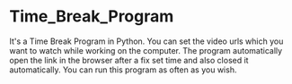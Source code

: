 # Time_Break_Program

It's a Time Break Program in Python. You can set the video urls which you want to watch while working on the computer. The program automatically open the link in the browser after a fix set time and also closed it automatically. You can run this program as often as you wish.
